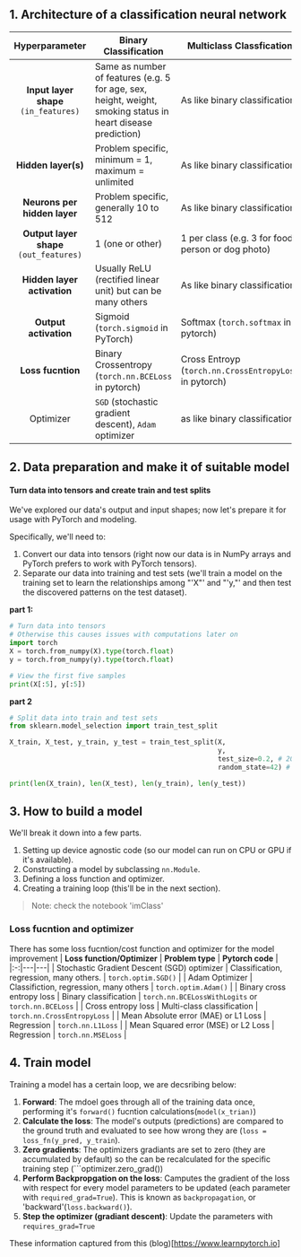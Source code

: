 ## 1. Architecture of a classification neural network
|**Hyperparameter**| **Binary Classification**  | **Multiclass Classfication**  |
|:----------------:|----------------------------|-------------------------------|
|**Input layer shape** ```(in_features)```| Same as number of features (e.g. 5 for age, sex, height, weight, smoking status in heart disease prediction)  | As like binary classification  |
|**Hidden layer(s)**| Problem specific, minimum = 1, maximum = unlimited  | As like binary classification |
| **Neurons per hidden layer**  | Problem specific, generally 10 to 512  | As like binary classification  |
| **Output layer shape** ```(out_features)```  | 1 (one or other)  | 1 per class (e.g. 3 for food, person or dog photo)  |
| **Hidden layer activation**  | Usually ReLU (rectified linear unit) but can be many others  | As like binary classification |
| **Output activation**  | Sigmoid (```torch.sigmoid``` in PyTorch)  | Softmax (```torch.softmax``` in pytorch)  |
| **Loss fucntion**  | Binary Crossentropy (```torch.nn.BCELoss``` in pytorch)  | Cross Entroyp (```torch.nn.CrossEntropyLoss``` in pytorch) |
| Optimizer  | ```SGD``` (stochastic gradient descent), ```Adam``` optimizer  | as like binary classification  |

## 2. Data preparation and make it of suitable model
#### Turn data into tensors and create train and test splits
We've explored our data's output and input shapes; now let's prepare it for usage with PyTorch and modeling.

Specifically, we'll need to:

1. Convert our data into tensors (right now our data is in NumPy arrays and PyTorch prefers to work with PyTorch tensors).
2. Separate our data into training and test sets (we'll train a model on the training set to learn the relationships among "'X"' and "'y,"' and then test the discovered patterns on the test dataset).

**part 1:**
```python
# Turn data into tensors
# Otherwise this causes issues with computations later on
import torch
X = torch.from_numpy(X).type(torch.float)
y = torch.from_numpy(y).type(torch.float)

# View the first five samples
print(X[:5], y[:5])
```
**part 2**
```python
# Split data into train and test sets
from sklearn.model_selection import train_test_split

X_train, X_test, y_train, y_test = train_test_split(X, 
                                                    y, 
                                                    test_size=0.2, # 20% test, 80% train
                                                    random_state=42) # make the random split reproducible

print(len(X_train), len(X_test), len(y_train), len(y_test))
```

## 3. How to build a model
We'll break it down into a few parts.
1. Setting up device agnostic code (so our model can run on CPU or GPU if it's available).
2. Constructing a model by subclassing ```nn.Module```.
3. Defining a loss function and optimizer.
4. Creating a training loop (this'll be in the next section).
> Note: check the notebook 'imClass'

### **Loss fucntion and optimizer**
There has some loss fucntion/cost function and optimizer for the model improvement
|  **Loss function/Optimizer** | **Problem type**  | **Pytorch code**  |
|:-:|---|---|
| Stochastic Gradient Descent (SGD) optimizer  | Classification, regression, many others.  |  ```torch.optim.SGD()``` |
| Adam Optimizer  | Classifiction, regression, many others  | ```torch.optim.Adam()```  |
| Binary cross entropy loss  | Binary classification  | ```torch.nn.BCELossWithLogits``` or ```torch.nn.BCELoss```  |
| Cross entropy loss  | Multi-class classification  | ```torch.nn.CrossEntropyLoss```  |
| Mean Absolute error (MAE) or L1 Loss  | Regression  | ```torch.nn.L1Loss```  |
| Mean Squared error (MSE) or L2 Loss  | Regression  | ```torch.nn.MSELoss```  |


## 4. Train model
Training a model has a certain loop, we are decsribing below:
1. **Forward**: The mdoel goes through all of the training data once, performing it's ```forward()``` fucntion calculations(```model(x_trian)```)
2. **Calculate the loss**: The model's outputs (predictions) are compared to the ground truth and evaluated to see how wrong they are (```loss = loss_fn(y_pred, y_train```).
3. **Zero gradients**: The optimizers gradiants are set to zero (they are accumulated by default) so the can be recalculated for the specific training step (```optimizer.zero_grad())
4. **Perform Backpropgation on the loss**: Camputes the gradient of the loss with respect for every model parameters to be updated (each parameter with ```required_grad=True```). This is known as ```backpropagation```, or 'backward'(```loss.backward()```).
5. **Step the optimizer (gradiant descent)**: Update the parameters with ```requires_grad=True```



















These information captured from this (blog)[https://www.learnpytorch.io]